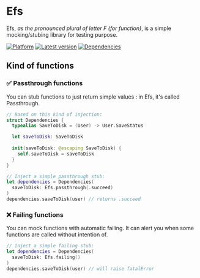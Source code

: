 # Efs

Efs, _as the pronounced plural of letter F (for function)_, is a simple mocking/stubing library for testing purpose.

[![Platform](https://img.shields.io/badge/Platform-iOS%20%7C%20macOS%20%7C%20tvOS%20%7C%20watchOS-lightgrey)]()
[![Latest version](https://img.shields.io/badge/Latest-0.1.0-blue)]()
[![Dependencies](https://img.shields.io/badge/Dependencies-none-brightgreen)]()

## Kind of functions

### ✅ Passthrough functions

You can stub functions to just return simple values : in Efs, it's called Passthrough.

```swift
// Based on this kind of injection:
struct Dependencies {
  typealias SaveToDisk = (User) -> User.SaveStatus

  let saveToDisk: SaveToDisk
  
  init(saveToDisk: @escaping SaveToDisk) {
    self.saveToDisk = saveToDisk
  }
}
```

```swift
// Inject a simple passthrough stub:
let dependencies = Dependencies(
  saveToDisk: Efs.passthrough(.succeed)
)
dependencies.saveToDisk(user) // returns .succeed
```

### ❌ Failing functions

You can mock functions with automatic failing. It can alert you when some functions are called without intention of.

```swift
// Inject a simple failing stub:
let dependencies = Dependencies(
  saveToDisk: Efs.failing()
)
dependencies.saveToDisk(user) // will raise fatalError 
```
